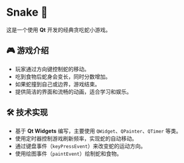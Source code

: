 # Snake 🐍

这是一个使用 **Qt** 开发的经典贪吃蛇小游戏。  

## 🎮 游戏介绍
- 玩家通过方向键控制蛇的移动。
- 吃到食物后蛇身会变长，同时分数增加。
- 如果蛇撞到自己或边界，游戏结束。
- 提供简洁的界面和流畅的动画，适合学习和娱乐。

## 🛠️ 技术实现
- 基于 **Qt Widgets** 编写，主要使用 `QWidget`、`QPainter`、`QTimer` 等类。
- 使用定时器控制游戏刷新频率，实现蛇的自动移动。
- 通过键盘事件（`keyPressEvent`）来改变蛇的运动方向。
- 使用绘图事件（`paintEvent`）绘制蛇和食物。
